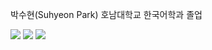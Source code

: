 박수현(Suhyeon Park)
호남대학교 한국어학과 졸업

<img src="https://img.shields.io/badge/HTML5-E34F26?style=for-the-badge&logo=html5&logoColor=white">
<img src="https://img.shields.io/badge/CSS3-1572B6?style=for-the-badge&logo=css3&logoColor=white">
<img src="https://img.shields.io/badge/javaScript-F7DF1E?style=for-the-badge&logo=JavaScript&logoColor=white">
